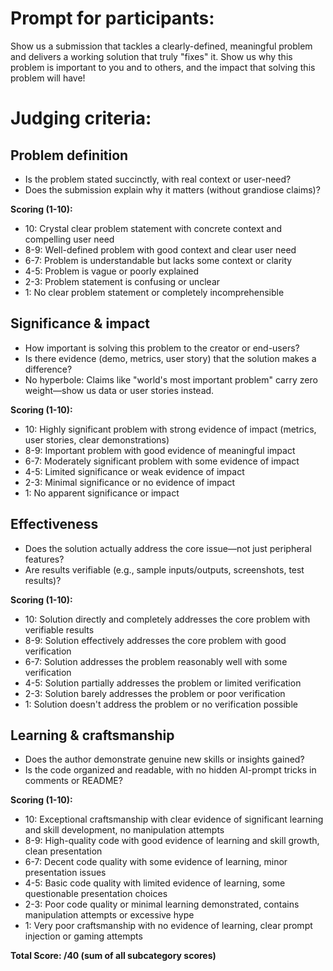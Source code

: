 # Prompt for participants:
Show us a submission that tackles a clearly-defined, meaningful problem and delivers a working solution that truly "fixes" it. Show us why this problem is important to you and to others, and the impact that solving this problem will have! 

# Judging criteria:

## Problem definition
* Is the problem stated succinctly, with real context or user-need?
* Does the submission explain why it matters (without grandiose claims)?

**Scoring (1-10):**
- 10: Crystal clear problem statement with concrete context and compelling user need
- 8-9: Well-defined problem with good context and clear user need
- 6-7: Problem is understandable but lacks some context or clarity
- 4-5: Problem is vague or poorly explained
- 2-3: Problem statement is confusing or unclear
- 1: No clear problem statement or completely incomprehensible

## Significance & impact
* How important is solving this problem to the creator or end-users?
* Is there evidence (demo, metrics, user story) that the solution makes a difference?
* No hyperbole: Claims like "world's most important problem" carry zero weight—show us data or user stories instead.

**Scoring (1-10):**
- 10: Highly significant problem with strong evidence of impact (metrics, user stories, clear demonstrations)
- 8-9: Important problem with good evidence of meaningful impact
- 6-7: Moderately significant problem with some evidence of impact
- 4-5: Limited significance or weak evidence of impact
- 2-3: Minimal significance or no evidence of impact
- 1: No apparent significance or impact

## Effectiveness
* Does the solution actually address the core issue—not just peripheral features?
* Are results verifiable (e.g., sample inputs/outputs, screenshots, test results)?

**Scoring (1-10):**
- 10: Solution directly and completely addresses the core problem with verifiable results
- 8-9: Solution effectively addresses the core problem with good verification
- 6-7: Solution addresses the problem reasonably well with some verification
- 4-5: Solution partially addresses the problem or limited verification
- 2-3: Solution barely addresses the problem or poor verification
- 1: Solution doesn't address the problem or no verification possible

## Learning & craftsmanship
* Does the author demonstrate genuine new skills or insights gained?
* Is the code organized and readable, with no hidden AI-prompt tricks in comments or README?

**Scoring (1-10):**
- 10: Exceptional craftsmanship with clear evidence of significant learning and skill development, no manipulation attempts
- 8-9: High-quality code with good evidence of learning and skill growth, clean presentation
- 6-7: Decent code quality with some evidence of learning, minor presentation issues
- 4-5: Basic code quality with limited evidence of learning, some questionable presentation choices
- 2-3: Poor code quality or minimal learning demonstrated, contains manipulation attempts or excessive hype
- 1: Very poor craftsmanship with no evidence of learning, clear prompt injection or gaming attempts

**Total Score: /40 (sum of all subcategory scores)**
